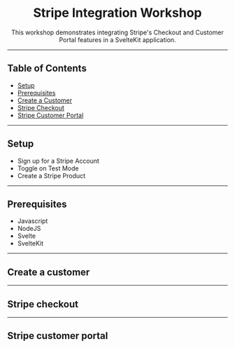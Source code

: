 <h1 align="center">Stripe Integration Workshop</h1>
<p align="center">
  This workshop demonstrates integrating Stripe's Checkout and Customer Portal features in a SvelteKit application.
</p>

---

## Table of Contents

- [Setup](#setup)
- [Prerequisites](#prerequisites)
- [Create a Customer](#create-a-customer)
- [Stripe Checkout](#stripe-checkout)
- [Stripe Customer Portal](#stripe-customer-portal)

---

## Setup

* Sign up for a Stripe Account
* Toggle on Test Mode
* Create a Stripe Product

---

## Prerequisites

* Javascript
* NodeJS
* Svelte
* SvelteKit

---

## Create a customer

---

## Stripe checkout

---

## Stripe customer portal

